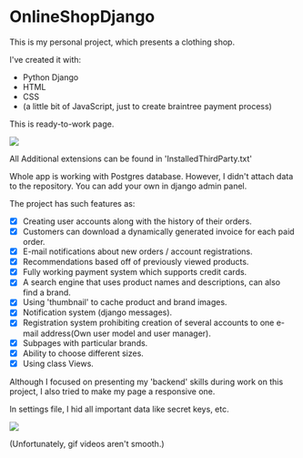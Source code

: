 # OnlineShopDjango

This is my personal project, which presents a clothing shop.

I've created it with:
* Python Django
* HTML
* CSS
* (a little bit of JavaScript, just to create braintree payment process)

This is ready-to-work page.

![](media-readMe/1.gif)

All Additional extensions can be found in 'InstalledThirdParty.txt'

Whole app is working with Postgres database.
However, I didn't attach data to the repository. You can add your own in django admin panel.


The project has such features as:
- [x] Creating user accounts along with the history of their orders.
- [x] Customers can download a dynamically generated invoice for each paid order.
- [x] E-mail notifications about new orders / account registrations.
- [x] Recommendations based off of previously viewed products.
- [x] Fully working payment system which supports credit cards.
- [x] A search engine that uses product names and descriptions, can also find a brand.
- [x] Using 'thumbnail' to cache product and brand images.
- [x] Notification system (django messages).
- [x] Registration system prohibiting creation of several accounts to one e-mail address(Own user model and user manager).
- [x] Subpages with particular brands.
- [x] Ability to choose different sizes.
- [x] Using class Views.

Although I focused on presenting my 'backend' skills during work on this project, I also tried to make my page a responsive one.

In settings file, I hid all important data like secret keys, etc.

![](media-readMe/2.gif)

(Unfortunately, gif videos aren't smooth.)


